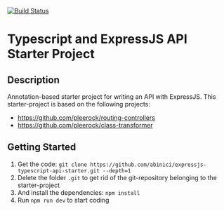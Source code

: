 [![Build Status](https://travis-ci.com/abinici/expressjs-typescript-api-starter.svg?branch=master)](https://travis-ci.com/abinici/expressjs-typescript-api-starter)

# Typescript and ExpressJS API Starter Project

## Description

Annotation-based starter project for writing an API with ExpressJS. This starter-project is based on the following projects:

- https://github.com/pleerock/routing-controllers
- https://github.com/pleerock/class-transformer

## Getting Started

1. Get the code: `git clone https://github.com/abinici/expressjs-typescript-api-starter.git --depth=1`
2. Delete the folder `.git` to get rid of the git-repository belonging to the starter-project
3. And install the dependencies: `npm install`
4. Run `npm run dev` to start coding
